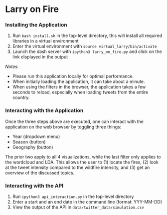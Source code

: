# Larry on Fire

### Installing the Application

1. Run `bash install.sh` in the top-level directory, this will install all required libraries in a virtual environment
2. Enter the virtual environment with `source virtual_larry/bin/activate`
3. Launch the dash server with `ipython3 larry_on_fire.py` and click on the link displayed in the output

*Notes:*
* Please run this application locally for optimal performance.
* When initially loading the application, it can take about a minute.
* When using the filters in the browser, the application takes a few seconds to reload, especially when loading tweets from the entire country.

### Interacting with the Application

Once the three steps above are executed, one can interact with the application on the web browser by toggling three things:

* Year (dropdown menu)
* Season (button)
* Geography (button)

The prior two apply to all 4 visualizations, while the last filter only applies to the wordcloud and LDA. This allows the user to (1) locate the fires, (2) look at the tweet intensity compared to the wildfire intensity, and (3) get an overview of the discussed topics.

### Interacting with the API

1. Run `ipython3 api_interaction.py` in the top-level directory
2. Enter a start and an end date in the command line (format: YYY-MM-DD)
3. View the output of the API in `data/twitter_data/simulation.csv`
